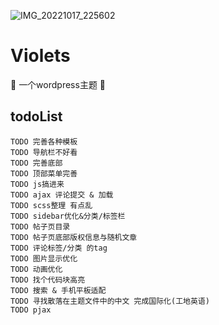 ![IMG_20221017_225602](https://user-images.githubusercontent.com/61401879/196308005-702e69f8-c656-4bd7-9098-070db60f0214.png)

# Violets
🚧  一个wordpress主题 🚧

## todoList
    TODO 完善各种模板
    TODO 导航栏不好看
    TODO 完善底部
    TODO 顶部菜单完善
    TODO js搞进来
    TODO ajax 评论提交 & 加载
    TODO scss整理 有点乱
    TODO sidebar优化&分类/标签栏
    TODO 帖子页目录
    TODO 帖子页底部版权信息与随机文章
    TODO 评论标签/分类 的tag
    TODO 图片显示优化
    TODO 动画优化
    TODO 找个代码块高亮
    TODO 搜索 & 手机平板适配
    TODO 寻找散落在主题文件中的中文 完成国际化(工地英语)
    TODO pjax

